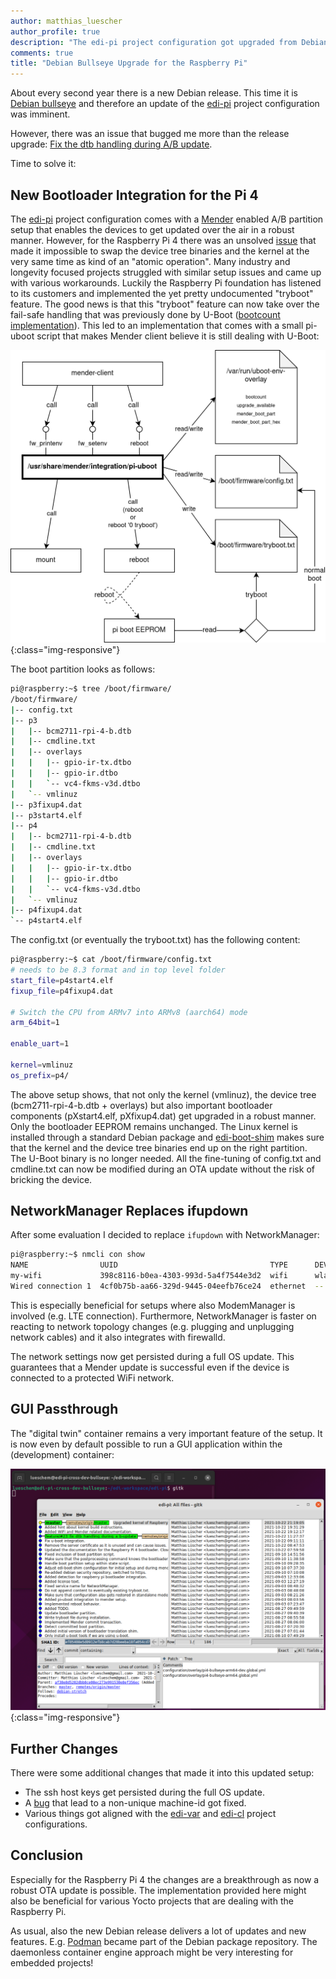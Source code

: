 ```yaml
---
author: matthias_luescher
author_profile: true
description: "The edi-pi project configuration got upgraded from Debian buster to Debian bullseye. There are a few noteworthy changes!"
comments: true
title: "Debian Bullseye Upgrade for the Raspberry Pi"
---
```


About every second year there is a new Debian release. This time it is
[Debian bullseye](https://www.debian.org/releases/bullseye/index.en.html) and therefore an update of the
[edi-pi](https://github.com/lueschem/edi-pi) project configuration was imminent.

However, there was an issue that bugged me more than the release upgrade:
[Fix the dtb handling during A/B update](https://github.com/lueschem/edi-pi/issues/23).

Time to solve it:

New Bootloader Integration for the Pi 4
---------------------------------------

The [edi-pi](https://github.com/lueschem/edi-pi) project configuration comes with a [Mender](https://mender.io/)
enabled A/B partition setup that enables the devices to get updated over the air in a robust manner. However, for the
Raspberry Pi 4 there was an unsolved [issue](https://github.com/lueschem/edi-pi/issues/23)
that made it impossible to swap the device tree binaries and the kernel at
the very same time as kind of an "atomic operation". Many industry and longevity focused projects struggled with similar
setup issues and came up with various workarounds. Luckily the Raspberry Pi foundation has listened to its customers and
implemented the yet pretty undocumented "tryboot" feature. The good news is that this "tryboot" feature can now take
over the fail-safe handling that was previously done by U-Boot
([bootcount implementation](https://www.denx.de/wiki/DULG/UBootBootCountLimit)).
This led to an implementation that comes with a small pi-uboot script that makes Mender client believe it is still
dealing with U-Boot:

![Bootloader Integration](/assets/images/blog/pi-bootloader-integration.png){:class="img-responsive"}

The boot partition looks as follows:

``` bash
pi@raspberry:~$ tree /boot/firmware/
/boot/firmware/
|-- config.txt
|-- p3
|   |-- bcm2711-rpi-4-b.dtb
|   |-- cmdline.txt
|   |-- overlays
|   |   |-- gpio-ir-tx.dtbo
|   |   |-- gpio-ir.dtbo
|   |   `-- vc4-fkms-v3d.dtbo
|   `-- vmlinuz
|-- p3fixup4.dat
|-- p3start4.elf
|-- p4
|   |-- bcm2711-rpi-4-b.dtb
|   |-- cmdline.txt
|   |-- overlays
|   |   |-- gpio-ir-tx.dtbo
|   |   |-- gpio-ir.dtbo
|   |   `-- vc4-fkms-v3d.dtbo
|   `-- vmlinuz
|-- p4fixup4.dat
`-- p4start4.elf
```

The config.txt (or eventually the tryboot.txt) has the following content:

``` bash
pi@raspberry:~$ cat /boot/firmware/config.txt 
# needs to be 8.3 format and in top level folder
start_file=p4start4.elf
fixup_file=p4fixup4.dat

# Switch the CPU from ARMv7 into ARMv8 (aarch64) mode
arm_64bit=1

enable_uart=1

kernel=vmlinuz
os_prefix=p4/
```

The above setup shows, that not only the kernel (vmlinuz), the device tree (bcm2711-rpi-4-b.dtb + overlays) but also
important bootloader components (pXstart4.elf, pXfixup4.dat) get upgraded in a robust manner. Only the bootloader EEPROM
remains unchanged. The Linux kernel is installed through a standard Debian package and
[edi-boot-shim](https://github.com/lueschem/edi-boot-shim) makes sure that the kernel and the device tree binaries end
up on the right partition. The U-Boot binary is no longer needed. All the fine-tuning of config.txt and cmdline.txt
can now be modified during an OTA update without the risk of bricking the device.

NetworkManager Replaces ifupdown
--------------------------------

After some evaluation I decided to replace `ifupdown` with NetworkManager:

``` bash
pi@raspberry:~$ nmcli con show
NAME                UUID                                  TYPE      DEVICE 
my-wifi             398c8116-b0ea-4303-993d-5a4f7544e3d2  wifi      wlan0  
Wired connection 1  4cf0b75b-aa66-329d-9445-04eefb76ce24  ethernet  --
```

This is especially beneficial for setups where also ModemManager is involved (e.g. LTE connection). Furthermore,
NetworkManager is faster on reacting to network topology changes (e.g. plugging and unplugging network cables) and it
also integrates with firewalld.

The network settings now get persisted during a full OS update. This guarantees that a Mender update is successful even
if the device is connected to a protected WiFi network.

GUI Passthrough
---------------

The "digital twin" container remains a very important feature of the setup. It is now even by default possible to run
a GUI application within the (development) container:

![GUI application](/assets/images/blog/gui-passthrough.png){:class="img-responsive"}

Further Changes
---------------

There were some additional changes that made it into this updated setup:

- The ssh host keys get persisted during the full OS update.
- A [bug](https://github.com/lueschem/edi-pi/issues/24) that lead to a non-unique machine-id got fixed.
- Various things got aligned with the [edi-var](https://github.com/lueschem/edi-var) and
  [edi-cl](https://github.com/lueschem/edi-cl) project configurations.

Conclusion
----------

Especially for the Raspberry Pi 4 the changes are a breakthrough as now a robust OTA update is possible.
The implementation provided here might also be beneficial for various Yocto projects that are dealing with the
Raspberry Pi.

As usual, also the new Debian release delivers a lot of updates and new features. E.g.
[Podman](https://podman.io/) became part of the Debian package repository. The daemonless container engine approach
might be very interesting for embedded projects!